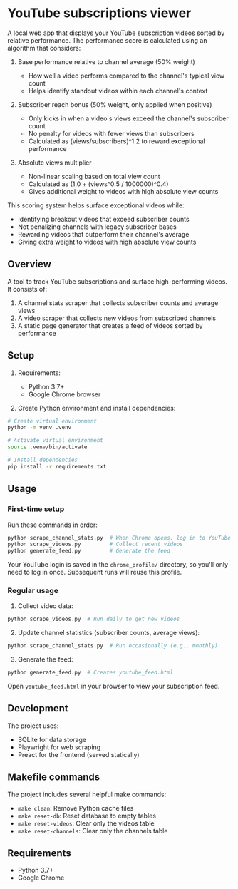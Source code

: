 # YouTube subscriptions viewer

A local web app that displays your YouTube subscription videos sorted by relative performance. The performance score is calculated using an algorithm that considers:

1. Base performance relative to channel average (50% weight)

   - How well a video performs compared to the channel's typical view count
   - Helps identify standout videos within each channel's context

2. Subscriber reach bonus (50% weight, only applied when positive)

   - Only kicks in when a video's views exceed the channel's subscriber count
   - No penalty for videos with fewer views than subscribers
   - Calculated as (views/subscribers)^1.2 to reward exceptional performance

3. Absolute views multiplier
   - Non-linear scaling based on total view count
   - Calculated as (1.0 + (views^0.5 / 1000000)^0.4)
   - Gives additional weight to videos with high absolute view counts

This scoring system helps surface exceptional videos while:

- Identifying breakout videos that exceed subscriber counts
- Not penalizing channels with legacy subscriber bases
- Rewarding videos that outperform their channel's average
- Giving extra weight to videos with high absolute view counts

## Overview

A tool to track YouTube subscriptions and surface high-performing videos. It consists of:

1. A channel stats scraper that collects subscriber counts and average views
2. A video scraper that collects new videos from subscribed channels
3. A static page generator that creates a feed of videos sorted by performance

## Setup

1. Requirements:

   - Python 3.7+
   - Google Chrome browser

2. Create Python environment and install dependencies:

```bash
# Create virtual environment
python -m venv .venv

# Activate virtual environment
source .venv/bin/activate

# Install dependencies
pip install -r requirements.txt
```

## Usage

### First-time setup

Run these commands in order:

```bash
python scrape_channel_stats.py  # When Chrome opens, log in to YouTube
python scrape_videos.py         # Collect recent videos
python generate_feed.py         # Generate the feed
```

Your YouTube login is saved in the `chrome_profile/` directory, so you'll only need to log in once. Subsequent runs will reuse this profile.

### Regular usage

1. Collect video data:

```bash
python scrape_videos.py  # Run daily to get new videos
```

2. Update channel statistics (subscriber counts, average views):

```bash
python scrape_channel_stats.py  # Run occasionally (e.g., monthly)
```

3. Generate the feed:

```bash
python generate_feed.py  # Creates youtube_feed.html
```

Open `youtube_feed.html` in your browser to view your subscription feed.

## Development

The project uses:

- SQLite for data storage
- Playwright for web scraping
- Preact for the frontend (served statically)

## Makefile commands

The project includes several helpful make commands:

- `make clean`: Remove Python cache files
- `make reset-db`: Reset database to empty tables
- `make reset-videos`: Clear only the videos table
- `make reset-channels`: Clear only the channels table

## Requirements

- Python 3.7+
- Google Chrome
